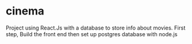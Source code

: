 # cinema
Project using React.Js with a database to store info about movies.
First step, Build the front end then set up postgres database with node.js
